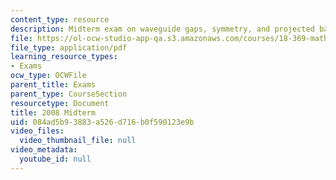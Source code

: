 ```yaml
---
content_type: resource
description: Midterm exam on waveguide gaps, symmetry, and projected bands.
file: https://ol-ocw-studio-app-qa.s3.amazonaws.com/courses/18-369-mathematical-methods-in-nanophotonics-spring-2008/084ad5b93883a526d716b0f590123e9b_midterm_08.pdf
file_type: application/pdf
learning_resource_types:
- Exams
ocw_type: OCWFile
parent_title: Exams
parent_type: CourseSection
resourcetype: Document
title: 2008 Midterm
uid: 084ad5b9-3883-a526-d716-b0f590123e9b
video_files:
  video_thumbnail_file: null
video_metadata:
  youtube_id: null
---
```

